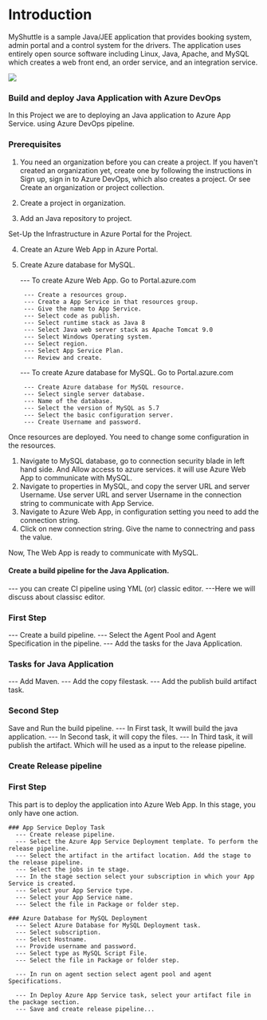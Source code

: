 # Introduction

MyShuttle is a sample Java/JEE application that provides booking system, admin portal and a control system for the drivers. The application uses entirely open source software including Linux, Java, Apache, and MySQL which creates a web front end, an order service, and an integration service.

![](https://vstsdemodata.visualstudio.com/aa2f337f-2dbf-4700-88e5-bf4f57f49cc6/_api/_versioncontrol/itemContent?repositoryId=14c9c1ce-2de9-4198-a252-3caca0305407&path=%2F1.png&version=GBmaster&contentOnly=true&__v=5)

### Build and deploy Java Application with Azure DevOps


In this Project we are to deploying  an Java application to Azure App Service.
using Azure DevOps pipeline.


### Prerequisites

1. You need an organization before you can create a project. If you haven't created an
   organization yet, create one by following the instructions in Sign up, sign in to 
   Azure DevOps, which also creates a project. Or see Create an organization or project 
   collection.

2. Create a project in organization.
3. Add an Java repository to project.

Set-Up the Infrastructure in Azure Portal for the Project.

4. Create an Azure Web App in Azure Portal.
5. Create Azure database for MySQL.
     
    --- To create Azure Web App. Go to Portal.azure.com

        --- Create a resources group.
        --- Create a App Service in that resources group.
        --- Give the name to App Service.
        --- Select code as publish.
        --- Select runtime stack as Java 8
        --- Select Java web server stack as Apache Tomcat 9.0
        --- Select Windows Operating system.
        --- Select region.
        --- Select App Service Plan.
        --- Review and create.

    --- To create Azure database for MySQL. Go to Portal.azure.com

        --- Create Azure database for MySQL resource.
        --- Select single server database.
        --- Name of the database.
        --- Select the version of MySQL as 5.7
        --- Select the basic configuration server.
        --- Create Username and password.

Once resources are deployed. You need to change some configuration in the resources.

1. Navigate to MySQL database, go to connection security blade in left hand side. And Allow access to azure services.
   it will use Azure Web App to communicate with MySQL.
2. Navigate to properties in MySQL, and copy the server URL and server Username. Use server URL and server Username 
   in the connection string to communicate with App Service.
3. Navigate to Azure Web App, in configuration setting you need to add the connection string.
4. Click on new connection string. Give the name to connectring and pass the value.

Now, The Web App is ready to communicate with MySQL.

#### Create a build pipeline for the Java Application.
   --- you can create CI pipeline using YML (or) classic editor.
   ---Here we will discuss about classisc editor.   
   
   ### First Step
  
   --- Create a build pipeline.
   --- Select the Agent Pool and Agent Specification in the pipeline.
   --- Add the tasks for the Java Application.
    
   ### Tasks for Java Application

   --- Add Maven. 
   --- Add the copy filestask.
   --- Add the publish build artifact task.

   ### Second Step

   Save and Run the build pipeline.
     --- In First task, It wwill build the java application.
     --- In Second task, it will copy the files.
     --- In Third task, it will publish the artifact. Which will he used as a input to the release pipeline.

### Create Release pipeline 

   ### First Step

   This part is to deploy the application into Azure Web App.
   In this stage, you only have one action. 
 
    ### App Service Deploy Task
      --- Create release pipeline.
      --- Select the Azure App Service Deployment template. To perform the release pipeline.
      --- Select the artifact in the artifact location. Add the stage to the release pipeline.
      --- Select the jobs in te stage.
      --- In the stage section select your subscription in which your App Service is created.
      --- Select your App Service type.
      --- Select your App Service name.
      --- Select the file in Package or folder step.

    ### Azure Database for MySQL Deployment 
      --- Select Azure Database for MySQL Deployment task.
      --- Select subscription.
      --- Select Hostname.
      --- Provide username and password.
      --- Select type as MySQL Script File.
      --- Select the file in Package or folder step.
      
      --- In run on agent section select agent pool and agent Specifications.

      --- In Deploy Azure App Service task, select your artifact file in the package section.
      --- Save and create release pipeline...



